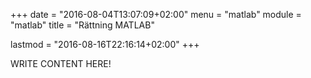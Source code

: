 +++
date = "2016-08-04T13:07:09+02:00"
menu = "matlab"
module = "matlab"
title = "Rättning MATLAB"

lastmod = "2016-08-16T22:16:14+02:00"
+++

WRITE CONTENT HERE!

